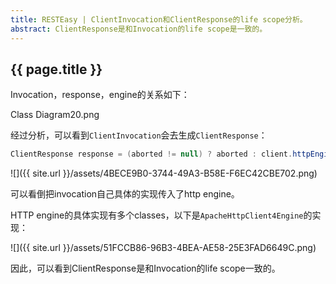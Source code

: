 ```yaml
---
title: RESTEasy | ClientInvocation和ClientResponse的life scope分析。
abstract: ClientResponse是和Invocation的life scope是一致的。
---
```


## {{ page.title }}

Invocation，response，engine的关系如下：

Class Diagram20.png

经过分析，可以看到`ClientInvocation`会去生成`ClientResponse`：

```java
ClientResponse response = (aborted != null) ? aborted : client.httpEngine().invoke(this);
```

![]({{ site.url }}/assets/4BECE9B0-3744-49A3-B58E-F6EC42CBE702.png)

可以看倒把invocation自己具体的实现传入了http engine。

HTTP engine的具体实现有多个classes，以下是`ApacheHttpClient4Engine`的实现：

![]({{ site.url }}/assets/51FCCB86-96B3-4BEA-AE58-25E3FAD6649C.png)

因此，可以看到ClientResponse是和Invocation的life scope一致的。

